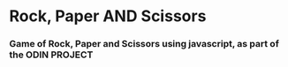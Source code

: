# Rock, Paper AND Scissors

### Game of Rock, Paper and Scissors using javascript, as part of the ODIN PROJECT